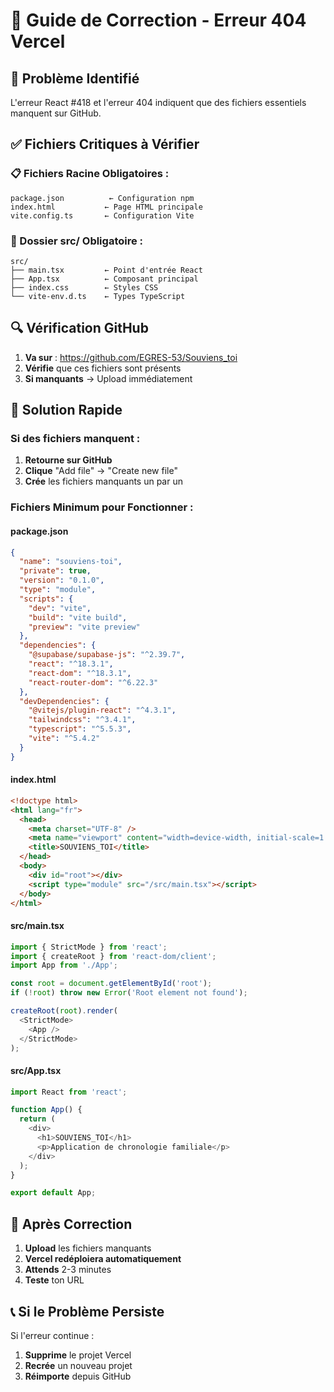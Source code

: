 # 🔧 Guide de Correction - Erreur 404 Vercel

## 🚨 **Problème Identifié**

L'erreur React #418 et l'erreur 404 indiquent que des fichiers essentiels manquent sur GitHub.

## ✅ **Fichiers Critiques à Vérifier**

### **📋 Fichiers Racine Obligatoires :**
```
package.json          ← Configuration npm
index.html           ← Page HTML principale
vite.config.ts       ← Configuration Vite
```

### **📁 Dossier src/ Obligatoire :**
```
src/
├── main.tsx         ← Point d'entrée React
├── App.tsx          ← Composant principal
├── index.css        ← Styles CSS
└── vite-env.d.ts    ← Types TypeScript
```

## 🔍 **Vérification GitHub**

1. **Va sur** : https://github.com/EGRES-53/Souviens_toi
2. **Vérifie** que ces fichiers sont présents
3. **Si manquants** → Upload immédiatement

## 🚀 **Solution Rapide**

### **Si des fichiers manquent :**

1. **Retourne sur GitHub**
2. **Clique** "Add file" → "Create new file"
3. **Crée** les fichiers manquants un par un

### **Fichiers Minimum pour Fonctionner :**

#### **package.json**
```json
{
  "name": "souviens-toi",
  "private": true,
  "version": "0.1.0",
  "type": "module",
  "scripts": {
    "dev": "vite",
    "build": "vite build",
    "preview": "vite preview"
  },
  "dependencies": {
    "@supabase/supabase-js": "^2.39.7",
    "react": "^18.3.1",
    "react-dom": "^18.3.1",
    "react-router-dom": "^6.22.3"
  },
  "devDependencies": {
    "@vitejs/plugin-react": "^4.3.1",
    "tailwindcss": "^3.4.1",
    "typescript": "^5.5.3",
    "vite": "^5.4.2"
  }
}
```

#### **index.html**
```html
<!doctype html>
<html lang="fr">
  <head>
    <meta charset="UTF-8" />
    <meta name="viewport" content="width=device-width, initial-scale=1.0" />
    <title>SOUVIENS_TOI</title>
  </head>
  <body>
    <div id="root"></div>
    <script type="module" src="/src/main.tsx"></script>
  </body>
</html>
```

#### **src/main.tsx**
```typescript
import { StrictMode } from 'react';
import { createRoot } from 'react-dom/client';
import App from './App';

const root = document.getElementById('root');
if (!root) throw new Error('Root element not found');

createRoot(root).render(
  <StrictMode>
    <App />
  </StrictMode>
);
```

#### **src/App.tsx**
```typescript
import React from 'react';

function App() {
  return (
    <div>
      <h1>SOUVIENS_TOI</h1>
      <p>Application de chronologie familiale</p>
    </div>
  );
}

export default App;
```

## 🔄 **Après Correction**

1. **Upload** les fichiers manquants
2. **Vercel redéploiera automatiquement**
3. **Attends** 2-3 minutes
4. **Teste** ton URL

## 📞 **Si le Problème Persiste**

Si l'erreur continue :
1. **Supprime** le projet Vercel
2. **Recrée** un nouveau projet
3. **Réimporte** depuis GitHub